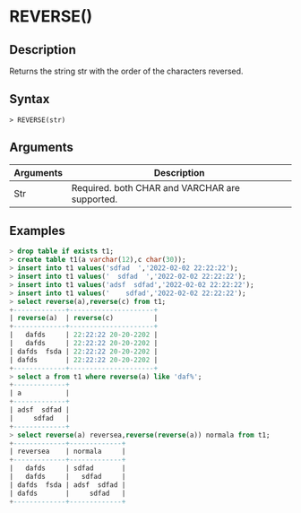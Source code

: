 # **REVERSE()**

## **Description**

Returns the string str with the order of the characters reversed.

## **Syntax**

```
> REVERSE(str)
```

## **Arguments**

|  Arguments   | Description  |
|  ----  | ----  |
| Str | Required. both CHAR and VARCHAR are supported. |

## **Examples**

```SQL
> drop table if exists t1;
> create table t1(a varchar(12),c char(30));
> insert into t1 values('sdfad  ','2022-02-02 22:22:22');
> insert into t1 values('  sdfad  ','2022-02-02 22:22:22');
> insert into t1 values('adsf  sdfad','2022-02-02 22:22:22');
> insert into t1 values('    sdfad','2022-02-02 22:22:22');
> select reverse(a),reverse(c) from t1;
+-------------+---------------------+
| reverse(a)  | reverse(c)          |
+-------------+---------------------+
|   dafds     | 22:22:22 20-20-2202 |
|   dafds     | 22:22:22 20-20-2202 |
| dafds  fsda | 22:22:22 20-20-2202 |
| dafds       | 22:22:22 20-20-2202 |
+-------------+---------------------+
> select a from t1 where reverse(a) like 'daf%';
+-------------+
| a           |
+-------------+
| adsf  sdfad |
|     sdfad   |
+-------------+
> select reverse(a) reversea,reverse(reverse(a)) normala from t1;
+-------------+-------------+
| reversea    | normala     |
+-------------+-------------+
|   dafds     | sdfad       |
|   dafds     |   sdfad     |
| dafds  fsda | adsf  sdfad |
| dafds       |     sdfad   |
+-------------+-------------+
```
